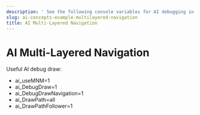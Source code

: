 ```yaml
---
description: ' See the following console variables for AI debugging in &ALYlong;. '
slug: ai-concepts-example-multilayered-navigation
title: AI Multi-Layered Navigation
---
```

# AI Multi\-Layered Navigation<a name="ai-concepts-example-multilayered-navigation"></a>

Useful AI debug draw:
+ ai\_useMNM=1 
+ ai\_DebugDraw=1
+ ai\_DebugDrawNavigation=1
+ ai\_DrawPath=all
+ ai\_DrawPathFollower=1